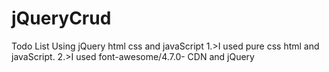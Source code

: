 # jQueryCrud 
Todo List Using jQuery html css and javaScript
1.>I used pure css html and javaScript.
2.>I used font-awesome/4.7.0- CDN and jQuery 
